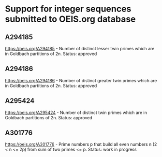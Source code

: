 # Support for integer sequences submitted to OEIS.org database

## A294185

https://oeis.org/A294185 - Number of distinct lesser twin primes which are in Goldbach partitions of 2n.
Status: approved

## A294186

https://oeis.org/A294186 - Number of distinct greater twin primes which are in Goldbach partitions of 2n.
Status: approved

## A295424

https://oeis.org/A295424 - Number of distinct twin primes which are in Goldbach partitions of 2n.
Status: approved

## A301776

https://oeis.org/A301776 - Prime numbers p that build all even numbers n (2 < n <= 2p) from sum of two primes <= p.
Status: work in progress